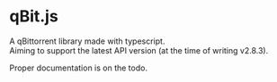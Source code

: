 # qBit.js

A qBittorrent library made with typescript.  
Aiming to support the latest API version (at the time of writing v2.8.3).

Proper documentation is on the todo.
